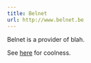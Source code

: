 ```yaml
---
title: Belnet
url: http://www.belnet.be
---
```


Belnet is a provider of blah.

See [here](http://belnet.be) for coolness.
